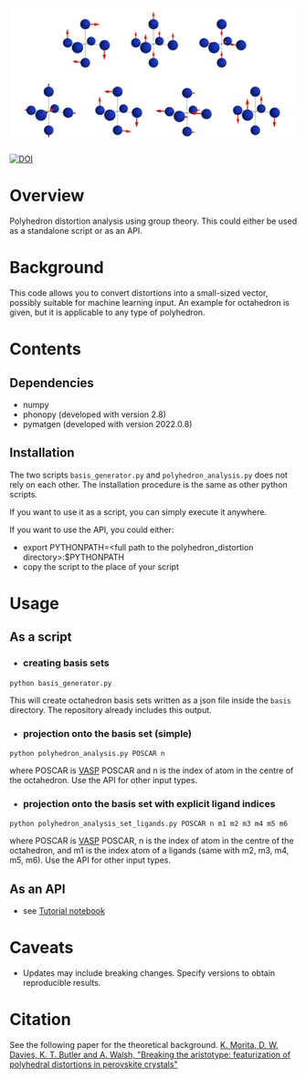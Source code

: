 ![image](image_distortion.png)

[![DOI](https://zenodo.org/badge/392753173.svg)](https://zenodo.org/badge/latestdoi/392753173)
# Overview
Polyhedron distortion analysis using group theory.
This could either be used as a standalone script or as an API.

# Background
This code allows you to convert distortions into a small-sized vector, possibly suitable for machine learning input.
An example for octahedron is given, but it is applicable to any type of polyhedron.

# Contents
## Dependencies
- numpy
- phonopy (developed with version 2.8)
- pymatgen (developed with version 2022.0.8)

## Installation
The two scripts `basis_generator.py` and `polyhedron_analysis.py` does not rely on each other.
The installation procedure is the same as other python scripts.

If you want to use it as a script, you can simply execute it anywhere.

If you want to use the API, you could either:
- export PYTHONPATH=\<full path to the polyhedron_distortion directory\>:$PYTHONPATH
- copy the script to the place of your script

# Usage
## As a script
- ### creating basis sets
```
python basis_generator.py
```
This will create octahedron basis sets written as a json file inside the `basis` directory.
The repository already includes this output.
- ### projection onto the basis set (simple)
```
python polyhedron_analysis.py POSCAR n
```
where POSCAR is [VASP](https://www.vasp.at/) POSCAR and n is the index of atom in the centre of the octahedron.
Use the API for other input types.

- ### projection onto the basis set with explicit ligand indices
```
python polyhedron_analysis_set_ligands.py POSCAR n m1 m2 m3 m4 m5 m6
```
where POSCAR is [VASP](https://www.vasp.at/) POSCAR, n is the index of atom in the centre of the octahedron, and m1 is the index atom of a ligands (same with m2, m3, m4, m5, m6).
Use the API for other input types.

## As an API
- see [Tutorial notebook](https://github.com/KazMorita/polyhedron_distortion/blob/main/Tutorial1_API.ipynb)

# Caveats
- Updates may include breaking changes. Specify versions to obtain reproducible results.

# Citation
See the following paper for the theoretical background.
[K. Morita, D. W. Davies, K. T. Butler and A. Walsh, "Breaking the aristotype: featurization of polyhedral distortions in perovskite crystals"](https://pubs.acs.org/doi/abs/10.1021/acs.chemmater.1c02959)

